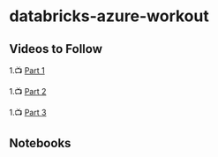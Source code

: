 # databricks-azure-workout

## Videos to Follow

1.:tv: [Part 1](https://vimeo.com/498164159/e6fddbceaa)

1.:tv: [Part 2](https://vimeo.com/498165662/2c97583bc7)

1.:tv: [Part 3](https://vimeo.com/500179667/0538589a56)

## Notebooks
